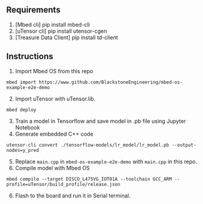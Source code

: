 ## Requirements
1) [Mbed cli] pip install mbed-cli
2) [uTensor cli] pip install utensor-cgen
3) [Treasure Data Client] pip install td-client

## Instructions
1) Import Mbed OS from this repo
```
mbed import https://www.github.com/BlackstoneEngineering/mbed-os-example-e2e-demo
```
2. Import uTensor with uTensor.lib. 
```
mbed deploy
```
3. Train a model in Tensorflow and save model in .pb file using Jupyter Notebook
4. Generate embedded C++ code
```
utensor-cli convert ./tensorflow-models/lr_model/lr_model.pb --output-nodes=y_pred
```
5. Replace `main.cpp` in `mbed-os-example-e2e-demo` with `main.cpp` in this repo.
6. Compile model with Mbed OS
```
mbed compile --target DISCO_L475VG_IOT01A --toolchain GCC_ARM --profile=uTensor/build_profile/release.json
```
6. Flash to the board and run it in Serial terminal. 
